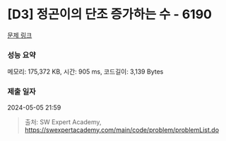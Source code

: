 # [D3] 정곤이의 단조 증가하는 수 - 6190 

[문제 링크](https://swexpertacademy.com/main/code/problem/problemDetail.do?contestProbId=AWcPjEuKAFgDFAU4) 

### 성능 요약

메모리: 175,372 KB, 시간: 905 ms, 코드길이: 3,139 Bytes

### 제출 일자

2024-05-05 21:59



> 출처: SW Expert Academy, https://swexpertacademy.com/main/code/problem/problemList.do
